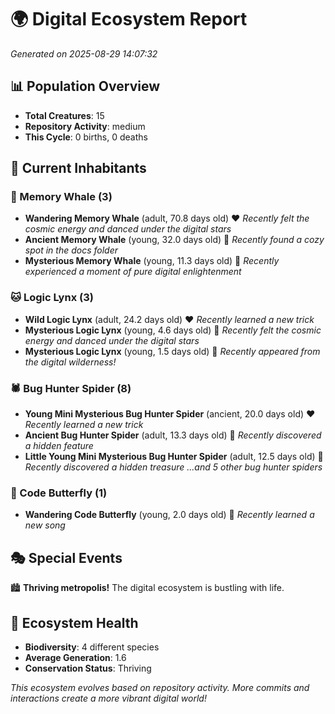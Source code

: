 # 🌍 Digital Ecosystem Report
*Generated on 2025-08-29 14:07:32*

## 📊 Population Overview
- **Total Creatures**: 15
- **Repository Activity**: medium
- **This Cycle**: 0 births, 0 deaths

## 👥 Current Inhabitants

### 🐋 Memory Whale (3)
- **Wandering Memory Whale** (adult, 70.8 days old) ❤️
  *Recently felt the cosmic energy and danced under the digital stars*
- **Ancient Memory Whale** (young, 32.0 days old) 💛
  *Recently found a cozy spot in the docs folder*
- **Mysterious Memory Whale** (young, 11.3 days old) 💚
  *Recently experienced a moment of pure digital enlightenment*

### 🐱 Logic Lynx (3)
- **Wild Logic Lynx** (adult, 24.2 days old) ❤️
  *Recently learned a new trick*
- **Mysterious Logic Lynx** (young, 4.6 days old) 💚
  *Recently felt the cosmic energy and danced under the digital stars*
- **Mysterious Logic Lynx** (young, 1.5 days old) 💚
  *Recently appeared from the digital wilderness!*

### 🕷️ Bug Hunter Spider (8)
- **Young Mini Mysterious Bug Hunter Spider** (ancient, 20.0 days old) ❤️
  *Recently learned a new trick*
- **Ancient Bug Hunter Spider** (adult, 13.3 days old) 💚
  *Recently discovered a hidden feature*
- **Little Young Mini Mysterious Bug Hunter Spider** (adult, 12.5 days old) 💚
  *Recently discovered a hidden treasure*
  *...and 5 other bug hunter spiders*

### 🦋 Code Butterfly (1)
- **Wandering Code Butterfly** (young, 2.0 days old) 💚
  *Recently learned a new song*

## 🎭 Special Events

🏙️ **Thriving metropolis!** The digital ecosystem is bustling with life.

## 🔬 Ecosystem Health
- **Biodiversity**: 4 different species
- **Average Generation**: 1.6
- **Conservation Status**: Thriving

*This ecosystem evolves based on repository activity. More commits and interactions create a more vibrant digital world!*